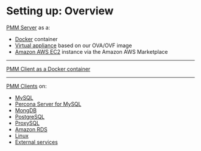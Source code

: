 # Setting up: Overview

[PMM Server](server/index.md) as a:

- [Docker](server/docker.md) container
- [Virtual appliance](server/virtual-appliance.md) based on our OVA/OVF image
- [Amazon AWS EC2](server/aws.md) instance via the Amazon AWS Marketplace

---

[PMM Client as a Docker container](client/docker.md)

---

[PMM Clients](client/index.md) on:

- [MySQL](client/mysql.md)
- [Percona Server for MySQL](client/percona-server.md)
- [MongDB](client/mongodb.md)
- [PostgreSQL](client/postgresql.md)
- [ProxySQL](client/proxysql.md)
- [Amazon RDS](client/aws.md)
- [Linux](client/linux.md)
- [External services](client/external.md)
